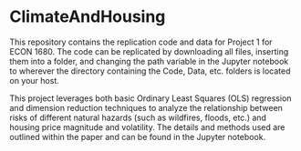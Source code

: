 # ClimateAndHousing

This repository contains the replication code and data for Project 1 for ECON 1680. The code can be replicated by downloading all files, inserting them into a folder, and changing the path variable in the Jupyter notebook to wherever the directory containing the Code, Data, etc. folders is located on your host.

This project leverages both basic Ordinary Least Squares (OLS) regression and dimension reduction techniques to analyze the relationship between risks of different natural hazards (such as wildfires, floods, etc.) and housing price magnitude and volatility. The details and methods used are outlined within the paper and can be found in the Jupyter notebook.
